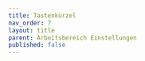 ```yaml
---
title: Tastenkürzel
nav_order: 7
layout: title
parent: Arbeitsbereich Einstellungen
published: false
---
```

